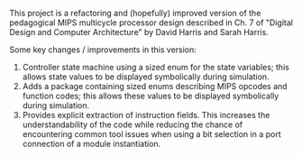 This project is a refactoring and (hopefully) improved version of the pedagogical
MIPS multicycle processor design described in Ch. 7 of "Digital Design and
Computer Architecture" by David Harris and Sarah Harris.

Some key changes / improvements in this version:
1. Controller state machine using a sized enum for the state variables; this allows state values to be displayed symbolically during simulation.
2. Adds a package containing sized enums describing MIPS opcodes and function codes; this allows these values to be displayed symbolically during simulation.
3. Provides explicit extraction of instruction fields.  This increases the understandability of the code while reducing the chance of encountering common tool issues when using a bit selection in a port connection of a module instantiation.
